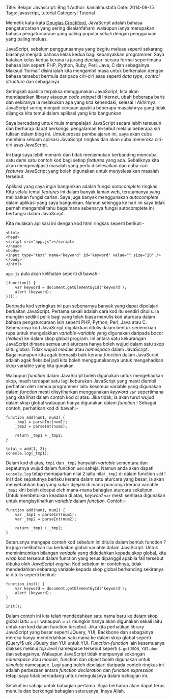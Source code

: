 Title: Belajar Javascript: Bhg 1
Author: kamalmustafa
Date: 2014-09-15
Tags: javascript, tutorial
Category: Tutorial

Memetik kata-kata [Douglas Crockford][1], JavaScript adalah bahasa 
pengaturcaraan yang sering disalahfahami walaupun ianya merupakan bahasa 
pengaturcaraan yang paling popular sekali dengan penggunaan yang paling meluas.  

JavaScript, sebelum penggunaannya yang begitu meluas seperti sekarang biasanya 
menjadi bahasa kelas kedua bagi kebanyakkan programmer. Saya katakan kelas 
kedua kerana ia jarang dipelajari secara formal sepertimana bahasa lain seperti 
PHP, Python, Ruby, Perl, Java, C dan sebagainya. Maksud 'formal' disini ialah 
kita mengambil masa untuk berkenalan dengan bahasa tersebut bermula daripada 
ciri-ciri asas seperti *data type*, *control structure* dan sebagainya.  

Seringkali apabila terpaksa menggunakan JavaScript, kita akan mendapatkan 
library ataupun *code snippet* di Internet, ubah beberapa baris dan sekiranya 
ia melakukan apa yang kita kehendaki, selesai ! Akhirnya JavaScript sering 
menjadi cercaan apabila beberapa masalahnya yang tidak dijangka kita temui 
dalam aplikasi yang kita bangunkan.

Saya bercadang untuk mula mempelajari JavaScript secara lebih tersusun dan 
berharap dapat berkongsi pengalaman tersebut melalui beberapa siri tulisan 
dalam blog ini. Untuk proses pembelajaran ini, saya akan cuba membina sebuah 
aplikasi JavaScript ringkas dan akan cuba meneroka ciri-ciri asas JavaScript.  

Ini bagi saya lebih menarik dan tidak menjemukan berbanding mencuba satu demi 
satu contoh kod bagi setiap *features* yang ada. Sebaliknya kita akan 
mengenalpasti masalah yang perlu diselesaikan dan cuba cari *features* 
JavaScript yang boleh digunakan untuk menyelesaikan masalah tersebut.

Aplikasi yang saya ingin bangunkan adalah fungsi *autocomplete* ringkas. Kita 
selalu temui *features* ini dalam banyak laman web, terutamanya yang melibatkan 
fungsi carian. Saya juga banyak menggunakan *autocomplete* dalam aplikasi yang 
saya bangunkan. Namun sehingga ke hari ini saya tidak pernah mengambil tahu 
bagaimana sebenarya fungsi autocomplete ini berfungsi dalam JavaScript.

Kita mulakan aplikasi ini dengan kod html ringkas seperti berikut:-

    <html>
    <head>
    <script src="app.js"></script>
    </head>
    <body>
    <input type="text" name="keyword" id="keyword" value="" size="20" />
    </body>
    </html>

`app.js` pula akan kelihatan seperti di bawah:-

    (function() {
        var keyword = document.getElementById('keyword');
        alert (keyword);
    }());

Daripada kod seringkas ini pun sebenarnya banyak yang dapat dipelajari 
berkaitan JavaScript. Pertama sekali adalah cara kod itu sendiri ditulis. Ia 
mungkin sedikit pelik bagi yang telah biasa menulis kod aturcara dalam bahasa 
pengaturcaraan lain seperti PHP, Python, Perl, Java atau C. Sebenarnya kod
JavaScript digalakkan ditulis dalam bentuk sedemikian rupa untuk mengelakkan 
*variable-variable* yang digunakan daripada bocor (*leaked*) ke dalam skop 
global program. Ini antara satu kekurangan JavaScript dimana semua unit 
aturcara hanya boleh wujud dalam satu skop iaitu global. Tidak wujud *module* 
atau *namespace* dalam JavaScript. Bagaimanapun kita agak bernasib baik kerana 
*function* dalam JavaScript adalah agak fleksibel jadi kita boleh 
menggunakannya untuk mengehadkan skop variable yang kita gunakan. 

Walaupun *function* dalam JavaScript boleh digunakan untuk mengehadkan skop, 
masih terdapat satu lagi keburukan JavaScript yang mesti diambil perhatian oleh 
semua programmer iaitu kesemua variable yang digunakan dalam *function* mesti 
diisytiharkan menggunakan *keyword* `var` sepertimana yang kita lihat dalam 
contoh kod di atas. Jika tidak, ia akan turut wujud dalam skop global walaupun 
hanya digunakan dalam *function* ! Sebagai contoh, perhatikan kod di bawah:-

    function add(num1, num2) {
        _tmp1 = parseInt(num1);
        _tmp2 = parseInt(num2);

        return _tmp1 + _tmp2;
    }

    total = add(1, 2);
    console.log(_tmp1);

Dalam kod di atas, `tmp1` dan `_tmp2` hanyalah *variable* sementara dan 
sepatutnya wujud dalam function `add` sahaja. Namun anda akan dapati 
`console.log` tetap memaparkan nilai 2 iaitu nilai `_tmp2` di dalam function 
`add` ! Ini tidak sepatutnya berlaku kerana dalam satu aturcara yang besar, ia 
akan menyebabkan bug yang sukar dijejaki di mana puncanya kerana variable 
`_tmp1` kini boleh dicapai oleh mana-mana bahagian aturcara sekalipun. Untuk 
membetulkan keadaan di atas, *keyword* `var` mesti sentiasa digunakan untuk 
mengisytiharkan *variable* dalam *function*. Contoh:-

    function add(num1, num2) {
        var _tmp1 = parseInt(num1);
        var _tmp2 = parseInt(num2);

        return _tmp1 + _tmp2;
    }

Seterusnya mengapa contoh kod sebelum ini ditulis dalam bentuk function ? Ini 
juga melibatkan isu berkaitan global variable dalam JavaScript. Untuk 
meminimumkan bilangan *variable* yang didedahkan kepada skop global, kita 
*wrap* kod tersebut dalam function yang terus dipanggil apabila fail tersebut 
dibuka oleh *JavaScript engine*. Kod sebelum ini contohnya, tidak mendedahkan 
sebarang variable kepada skop global berbanding sekiranya ia ditulis seperti 
berikut:-

    function init() {
        var keyword = document.getElementById('keyword');
        alert (keyword);
    }

    init();

Dalam contoh ini kita telah mendedahkan satu nama baru ke dalam skop global 
iaitu `init` walaupun `init` mungkin hanya akan digunakan sekali iaitu untuk 
*run* kod dalam function tersebut. Jika kita perhatikan library JavaScript yang 
besar seperti JQuery, YUI, Backbone dan sebagainya mereka hanya mendedahkan 
satu nama ke dalam skop global seperti jQuery/$ utk JQuery dan YUI untuk YUI.  *Function-function* lain kesemuanya diakses melalui *top level* namespace 
tersebut seperti `$.getJSON`, `YUI.dom` dan sebagainya. Walaupun JavaScript 
tidak mempunyai sokongan *namespace* atau *module*, function dan object boleh 
digunakan untuk *simulate* namespace. Lagi yang boleh dipelajari daripada contoh
ringkas ini adalah perbezaan antara *function declaration* dan *function expression* tetapi saya tidak bercadang untuk mengulasnya dalam bahagian ini.

Setakat ini sahaja untuk bahagian pertama. Saya berharap akan dapat terus menulis dan berkongsi bahagian seterusnya, Insya Allah.

[1]:http://javascript.crockford.com/
[2]:http://stackoverflow.com/questions/1634268/explain-javascripts-encapsulated-anonymous-function-syntax
[3]:http://stackoverflow.com/questions/9342122/javascript-on-load-execution
[4]:https://plus.google.com/104286962752255423480/posts
[5]:https://plus.google.com/u/0/104286962752255423480/posts/Tb1ffbfzZdM
